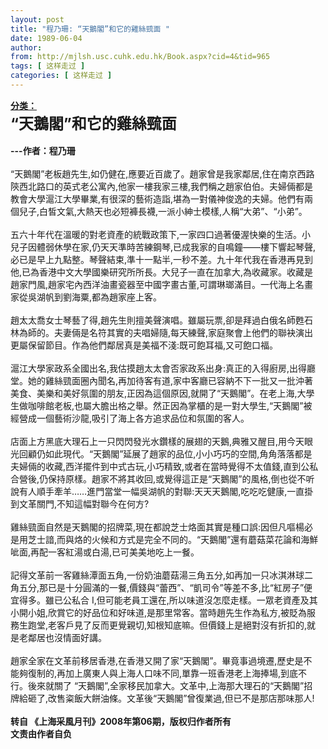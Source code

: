 ```yaml
---
layout: post
title: "程乃珊: “天鵝閣”和它的雞絲巰面 "
date: 1989-06-04
author: 
from: http://mjlsh.usc.cuhk.edu.hk/Book.aspx?cid=4&tid=965
tags: [ 这样走过 ]
categories: [ 这样走过 ]
---
```


<div style="margin: 15px 10px 10px 0px;">
 <div>
  <span id="ctl00_ContentPlaceHolder1_chapter1_SubjectLabel" style="font-weight:bold;text-decoration:underline;">
   分类：
  </span>
 </div>
 <font size="5">
  <b>
   “天鵝閣”和它的雞絲巰面
  </b>
 </font>
 <br/>
 <b>
  <br/>
  ---作者：程乃珊
 </b>
 <br/>
 <br/>
 “天鵝閣”老板趙先生,如仍健在,應要近百歲了。趙家曾是我家鄰居,住在南京西路陝西北路口的英式老公寓內,他家一樓我家三樓,我們稱之趙家伯伯。夫婦倆都是教會大學滬江大學畢業,有很深的藝術造詣,堪為一對儀神俊逸的夫婦。他們有兩個兒子,白皙文氣,大熱天也必短褲長襪,一派小紳士模樣,人稱“大弟”、“小弟”。
 <br/>
 <br/>
 五六十年代在溫暖的對老資產的統戰政策下,一家四口過著優渥快樂的生活。小兒子因體弱休學在家,仍天天準時苦練鋼琴,已成我家的自鳴鐘——樓下響起琴聲,必已是早上九點整。琴聲結束,準十一點半,一秒不差。九十年代我在香港再見到他,已為香港中文大學國樂研究所所長。大兒子一直在加拿大,為收藏家。收藏是趙家門風,趙家宅內西洋油畫瓷器至中國字畫古董,可謂琳瑯滿目。一代海上名畫家從吳湖帆到劉海粟,都為趙家座上客。
 <br/>
 <br/>
 趙太太喬女士琴藝了得,趙先生則擅美聲演唱。雖屬玩票,卻是拜過白俄名師甦石林為師的。夫妻倆是名符其實的夫唱婦隨,每天練聲,家庭聚會上他們的聯袂演出更屬保留節目。作為他們鄰居真是美福不淺:既可飽耳福,又可飽口福。
 <br/>
 <br/>
 滬江大學家政系全國出名,我估摸趙太太會否家政系出身:真正的入得廚房,出得廳堂。她的雞絲巰面圈內聞名,再加待客有道,家中客廳已容納不下一批又一批沖著美食、美樂和美好氛圍的朋友,正因為這個原因,就開了“天鵝閣”。在老上海,大學生做咖啡館老板,也屬大膽出格之舉。然正因為掌櫃的是一對大學生,“天鵝閣”被經營成一個藝術沙龍,吸引了海上各方追求品位和氛圍的客人。
 <br/>
 <br/>
 店面上方黑底大理石上一只閃閃發光水鑽樣的展翅的天鵝,典雅又醒目,用今天眼光回顧仍如此現代。“天鵝閣”延展了趙家的品位,小小巧巧的空間,角角落落都是夫婦倆的收藏,西洋擺件到中式古玩,小巧精致,或者在當時覺得不太值錢,直到公私合營後,仍保持原樣。趙家不將其收回,或覺得這正是“天鵝閣”的風格,倒也從不听說有人順手牽羊……進門當堂一幅吳湖帆的對聯:天天天鵝閣,吃吃吃健康,一直掛到文革關門,不知這幅對聯今在何方?
 <br/>
 <br/>
 雞絲巰面自然是天鵝閣的招牌菜,現在都說芝士烙面其實是種口誤:因但凡嘔楊必是用芝士諳,而與烙的火候和方式是完全不同的。“天鵝閣”還有蘑菇菜花論和海鮮呲面,再配一客紅湯或白湯,已可美美地吃上一餐。
 <br/>
 <br/>
 記得文革前一客雞絲潭面五角,一份奶油蘑菇湯三角五分,如再加一只冰淇淋球二角五分,那已是十分圓滿的一餐,價錢與“蕾西”、“凱司令”等差不多,比“紅房子”便宜得多。雖已公私合 I,但可能老員工還在,所以味道沒怎麼走樣。一眾老資產及其小開小姐,欣賞它的好品位和好味道,是那里常客。當時趙先生作為私方,被貶為服務生跑堂,老客戶見了反而更覺親切,知根知底嘛。但價錢上是絕對沒有折扣的,就是老鄰居也沒情面好講。
 <br/>
 <br/>
 趙家全家在文革前移居香港,在香港又開了家“天鵝閣”。畢竟事過境遷,歷史是不能夠復制的,再加上廣東人與上海人口味不同,單靠一班香港老上海捧場,到底不行。後來就關了 “天鵝閣”,全家移民加拿大。文革中,上海那大理石的“天鵝閣”招牌給砸了,改售粢飯大餅油條。文革後“天鵝閣”曾復業過,但已不是那店那味那人!
 <br/>
 <b>
  <br/>
  转自 《上海采風月刊》2008年第06期，版权归作者所有
  <br/>
  文责由作者自负
  <br/>
 </b>
</div>

